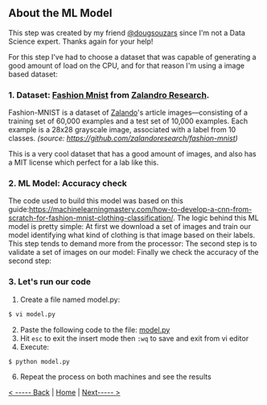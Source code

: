 ## About the ML Model
This step was created by my friend [@dougsouzars](https://github.com/dougsouzars) since I'm not a Data Science expert. Thanks again for your help!

For this step I've had to choose a dataset that was capable of generating a good amount of load on the CPU, and for that reason I'm using a image based dataset:

### 1. Dataset: [Fashion Mnist](https://github.com/zalandoresearch/fashion-mnist) from [Zalandro Research](https://research.zalando.com/). 
Fashion-MNIST is a dataset of [Zalando](https://jobs.zalando.com/tech/)'s article images—consisting of a training set of 60,000 examples and a test set of 10,000 examples. Each example is a 28x28 grayscale image, associated with a label from 10 classes. *(source: https://github.com/zalandoresearch/fashion-mnist)*

This is a very cool dataset that  has a good amount of images, and also has a MIT license which perfect for a lab like this.

### 2. ML Model: Accuracy check
The code used to build this model was based on this guide:https://machinelearningmastery.com/how-to-develop-a-cnn-from-scratch-for-fashion-mnist-clothing-classification/. The logic behind this ML model is pretty simple:
At first we download a set of images and train our model identifying what kind of clothing is that image based on their labels. This step tends to demand more from the processor:
The second step is to validate a set of images on our model:
Finally we check the accuracy of the second step:


### 3. Let's run our code

1. Create a file named model.py:
```bash
$ vi model.py
```
2. Paste the following code to the file: [model.py](./src/model.py)
4. Hit ```esc``` to exit the insert mode then ```:wq``` to save and exit from vi editor
5. Execute:
```vim
$ python model.py
```
6. Repeat the process on both machines and see the results


[< ----- Back](../Step2/Step2.md)        |          [Home](../README.md)         |         [Next----- >](../Step4/Step4.md) 
